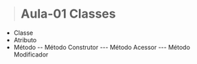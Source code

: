 > # Aula-01 Classes

- Classe
- Atributo
- Método
-- Método Construtor
--- Método Acessor
--- Método Modificador

